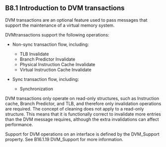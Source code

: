 ## B8.1 Introduction to DVM transactions

DVM transactions are an optional feature used to pass messages that support the maintenance of a virtual memory system.

DVMtransactions support the following operations:

- Non-sync transaction flow, including:

    - TLB Invalidate
    - Branch Predictor Invalidate
    - Physical Instruction Cache Invalidate
    - Virtual Instruction Cache Invalidate

- Sync transaction flow, including:

    - Synchronization

DVM transactions only operate on read-only structures, such as Instruction cache, Branch Predictor, and TLB, and therefore only invalidation operations are required. The concept of cleaning does not apply to a read-only structure. This means that it is functionally correct to invalidate more entries than the DVM message requires, although the extra invalidations can affect performance.

Support for DVM operations on an interface is defined by the DVM\_Support property. See B16.1.19 DVM\_Support for more information.